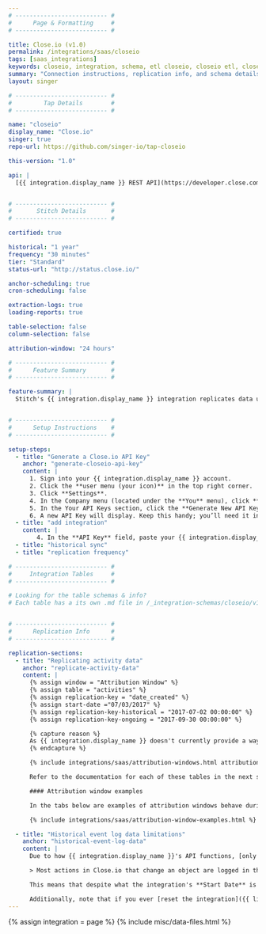 ```yaml
---
# -------------------------- #
#      Page & Formatting     #
# -------------------------- #

title: Close.io (v1.0)
permalink: /integrations/saas/closeio
tags: [saas_integrations]
keywords: closeio, integration, schema, etl closeio, closeio etl, closeio schema
summary: "Connection instructions, replication info, and schema details for Stitch's Close.io integration."
layout: singer

# -------------------------- #
#         Tap Details        #
# -------------------------- #

name: "closeio"
display_name: "Close.io"
singer: true
repo-url: https://github.com/singer-io/tap-closeio

this-version: "1.0"

api: |
  [{{ integration.display_name }} REST API](https://developer.close.com/){:target="new"}


# -------------------------- #
#       Stitch Details       #
# -------------------------- #

certified: true

historical: "1 year"
frequency: "30 minutes"
tier: "Standard"
status-url: "http://status.close.io/"

anchor-scheduling: true
cron-scheduling: false

extraction-logs: true
loading-reports: true

table-selection: false
column-selection: false

attribution-window: "24 hours"

# -------------------------- #
#      Feature Summary       #
# -------------------------- #

feature-summary: |
  Stitch's {{ integration.display_name }} integration replicates data using the {{ integration.api | flatify }}. Refer to the [Schema](#schema) section for a list of objects available for replication.


# -------------------------- #
#      Setup Instructions    #
# -------------------------- #

setup-steps:
  - title: "Generate a Close.io API Key"
    anchor: "generate-closeio-api-key"
    content: |
      1. Sign into your {{ integration.display_name }} account.
      2. Click the **user menu (your icon)** in the top right corner.
      3. Click **Settings**.
      4. In the Company menu (located under the **You** menu), click **Your API Keys**.
      5. In the Your API Keys section, click the **Generate New API Key** button.
      6. A new API Key will display. Keep this handy; you’ll need it in the next step.
  - title: "add integration"
    content: |
        4. In the **API Key** field, paste your {{ integration.display_name }} API Key.
  - title: "historical sync"
  - title: "replication frequency"

# -------------------------- #
#     Integration Tables     #
# -------------------------- #

# Looking for the table schemas & info?
# Each table has a its own .md file in /_integration-schemas/closeio/v1


# -------------------------- #
#      Replication Info      #
# -------------------------- #

replication-sections:
  - title: "Replicating activity data"
    anchor: "replicate-activity-data"
    content: |
      {% assign window = "Attribution Window" %}
      {% assign table = "activities" %}
      {% assign replication-key = "date_created" %}
      {% assign start-date ="07/03/2017" %}
      {% assign replication-key-historical = "2017-07-02 00:00:00" %}
      {% assign replication-key-ongoing = "2017-09-30 00:00:00" %}

      {% capture reason %}
      As {{ integration.display_name }} doesn't currently provide a way to query for activities based on modification time, Stitch replicates data in this way to ensure updated activities are captured. A list of available querying methods can be found in [{{ integration.display_name }}'s documentation](https://developer.close.io/#activities-list-or-filter-all-activity-types){:target="new"}.
      {% endcapture %}

      {% include integrations/saas/attribution-windows.html attribution-reason=reason%}

      Refer to the documentation for each of these tables in the next section for more info.

      #### Attribution window examples

      In the tabs below are examples of attribution windows behave during historical (initial) and ongoing replication jobs.

      {% include integrations/saas/attribution-window-examples.html %}

  - title: "Historical event log data limitations"
    anchor: "historical-event-log-data"
    content: |
      Due to how {{ integration.display_name }}'s API functions, [only 30 days of historical data is available for event logs](https://developer.close.io/#event-log){:target="new"}:

      > Most actions in Close.io that change an object are logged in the event log. For example, creating a lead, sending an email, or deleting a note will create an event log entry. The event log API allows you to access these events, up to 30 days back in history.

      This means that despite what the integration's **Start Date** is set to, Stitch will only be able to retrieve 30 days of historical data **from the connection date** for the `event_log` table.

      Additionally, note that if you ever [reset the integration]({{ link.replication.saas-historical | prepend: site.baseurl }}), this will also apply to the date the integration is reset.
---
```

{% assign integration = page %}
{% include misc/data-files.html %}